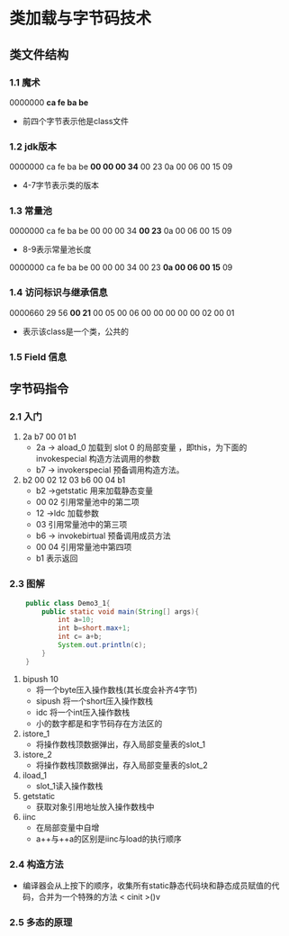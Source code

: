 # 类加载与字节码技术
## 类文件结构
### 1.1 魔术
0000000 **ca fe ba be** 
- 前四个字节表示他是class文件
### 1.2 jdk版本
0000000 ca fe ba be **00 00 00 34** 00 23 0a 00 06 00 15 09
- 4-7字节表示类的版本
### 1.3 常量池
0000000 ca fe ba be 00 00 00 34 **00 23** 0a 00 06 00 15 09
- 8-9表示常量池长度

0000000 ca fe ba be 00 00 00 34 00 23 **0a 00 06 00 15** 09
### 1.4 访问标识与继承信息
0000660 29 56 **00 21** 00 05 00 06 00 00 00 00 00 02 00 01
- 表示该class是一个类，公共的
### 1.5 Field 信息
## 字节码指令
### 2.1 入门
1. 2a b7 00 01 b1
    - 2a -> aload_0 加载到 slot 0 的局部变量 ，即this，为下面的invokespecial 构造方法调用的参数
    - b7 -> invokerspecial 预备调用构造方法。
2. b2 00 02 12 03 b6 00 04 b1
    - b2 ->getstatic 用来加载静态变量
    - 00 02 引用常量池中的第二项
    - 12 ->ldc 加载参数
    - 03 引用常量池中的第三项
    - b6 -> invokebirtual 预备调用成员方法
    - 00 04 引用常量池中第四项
    - b1 表示返回 
### 2.3 图解
```java
    public class Demo3_1{
        public static void main(String[] args){
            int a=10;
            int b=short.max+1;
            int c= a+b;
            System.out.println(c);
        }
    }
```
1. bipush 10
   - 将一个byte压入操作数栈(其长度会补齐4字节)
   - sipush 将一个short压入操作数栈
   - idc 将一个int压入操作数栈
   - 小的数字都是和字节码存在方法区的
2. istore_1
   - 将操作数栈顶数据弹出，存入局部变量表的slot_1
3. istore_2
   - 将操作数栈顶数据弹出，存入局部变量表的slot_2
4. iload_1
   - slot_1读入操作数栈   
5. getstatic 
   - 获取对象引用地址放入操作数栈中
6. iinc
   - 在局部变量中自增
   - a++与++a的区别是iinc与load的执行顺序 
### 2.4 构造方法
- 编译器会从上按下的顺序，收集所有static静态代码块和静态成员赋值的代码，合并为一个特殊的方法 < cinit >()v
### 2.5 多态的原理
